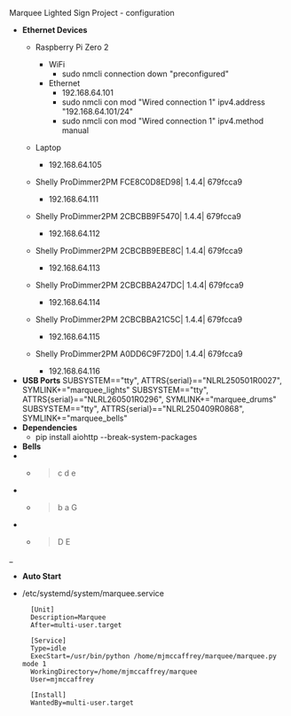 Marquee Lighted Sign Project - configuration

* **Ethernet Devices**
    * Raspberry Pi Zero 2
        * WiFi
            * sudo nmcli connection down "preconfigured"
        * Ethernet
            * 192.168.64.101
            * sudo nmcli con mod "Wired connection 1" ipv4.address "192.168.64.101/24"
            * sudo nmcli con mod "Wired connection 1" ipv4.method manual

    * Laptop
        * 192.168.64.105
    * Shelly ProDimmer2PM FCE8C0D8ED98| 1.4.4| 679fcca9
        * 192.168.64.111
    * Shelly ProDimmer2PM 2CBCBB9F5470| 1.4.4| 679fcca9
        * 192.168.64.112
    * Shelly ProDimmer2PM 2CBCBB9EBE8C| 1.4.4| 679fcca9
        * 192.168.64.113
    * Shelly ProDimmer2PM 2CBCBBA247DC| 1.4.4| 679fcca9
        * 192.168.64.114
    * Shelly ProDimmer2PM 2CBCBBA21C5C| 1.4.4| 679fcca9
        * 192.168.64.115
    * Shelly ProDimmer2PM A0DD6C9F72D0| 1.4.4| 679fcca9
        * 192.168.64.116
* **USB Ports**
SUBSYSTEM=="tty", ATTRS{serial}=="NLRL250501R0027", SYMLINK+="marquee_lights"
SUBSYSTEM=="tty", ATTRS{serial}=="NLRL260501R0296", SYMLINK+="marquee_drums"
SUBSYSTEM=="tty", ATTRS{serial}=="NLRL250409R0868", SYMLINK+="marquee_bells"
* **Dependencies**
    * pip install aiohttp --break-system-packages
* **Bells**
* * >   c   d   e
* * >   b   a   G
* * >   D   E

_
* **Auto Start**
* /etc/systemd/system/marquee.service

        [Unit]
        Description=Marquee
        After=multi-user.target

        [Service]
        Type=idle
        ExecStart=/usr/bin/python /home/mjmccaffrey/marquee/marquee.py mode 1
        WorkingDirectory=/home/mjmccaffrey/marquee
        User=mjmccaffrey

        [Install]
        WantedBy=multi-user.target
